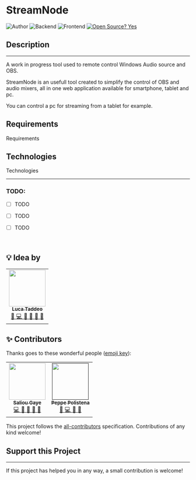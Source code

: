 # StreamNode
![Author](https://img.shields.io/badge/Author-Luca%20Taddeo-blue)
![Backend](https://img.shields.io/badge/Backend-C%23-orange)
![Frontend](https://img.shields.io/badge/Frontend-JS-orange)
[![Open Source? Yes](https://badgen.net/badge/Open%20Source%20%3F/Yes/blue?icon=github)](https://github.com/Naereen/badges/)  

## Description
___
A work in progress tool used to remote control Windows Audio source and OBS.  

StreamNode is an usefull tool created to simplify the control of OBS and audio mixers, all in one web application available for smartphone, tablet and pc.

You can control a pc for streaming from a tablet for example.

## Requirements
Requirements

## Technologies
Technologies
___

### TODO:
  - [ ] TODO
  - [ ] TODO
  - [ ] TODO

  
<br />


## 💡 Idea by

<!-- markdownlint-disable -->
<table>
  <tr>
    <td align="center">
        <a href="https://github.com/lucalas">
            <img src="https://avatars.githubusercontent.com/u/23079973?v=4" width="100px;" alt=""/>
            <br />
            <sub>
                <b>Luca Taddeo</b>
            </sub>
        </a>
        <br />
        <a href="" title="Ideas, Planning, & Feedback">
            🤔
        </a>
        <a href="" title="Code">
            💻
        </a>
        <a href="" title="Reviewed Pull Requests">
            👀
        </a> 
        <a href="" title="Documentation">
            📖
        </a>
        <a href="" title="Bug Reports">
            🐛
        </a> 
        <a href="" title="Maintenance">
            🚧
        </a>
    </td>
</table>

## ✨ Contributors
Thanks goes to these wonderful people ([emoji key](https://allcontributors.org/docs/en/emoji-key)):
<!-- markdownlint-disable -->
<table>
  <tr>
    <td align="center">
        <a href="http://tomma5o.com">
            <img src="https://avatars.githubusercontent.com/u/72109418?v=4" width="100px;" alt=""/>
            <br />
            <sub>
                <b>Saliou Gaye</b>
            </sub>
        </a>
        <br />
        <a href="" title="Code">
            💻
        </a>
        <a href="" title="User Testing">
            📓
        </a> 
        <a href="" title="Documentation">
            📖
        </a>
        <a href="" title="Bug Reports">
            🐛
        </a>
        <a href="#design-tomma5o" title="Design">
            🎨
        </a>  
    </td>
    <td align="center">
        <a href="">
            <img src="https://avatars.githubusercontent.com/u/6475246?v=4" width="100px;" alt=""/>
            <br />
            <sub>
                <b>Peppe Polistena</b>
            </sub>
        </a>
        <br />
        <a href="" title="Design">
            🎨
        </a>
        <a href="" title="Code">
            💻
        </a>
        <a href="" title="User Testing">
            📓
        </a>
        <a href="" title="Bug Reports">
            🐛
        </a>
    </td>
   
  </tr>
</table>

This project follows the [all-contributors](https://github.com/all-contributors/all-contributors) specification. Contributions of any kind welcome!

## Support this Project
___
If this project has helped you in any way, a small contribution is welcome!